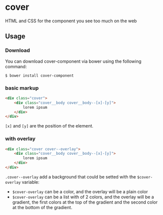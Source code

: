 # cover
HTML and CSS for the component you see too much on the web

## Usage

### Download
You can download cover-component via bower using the following command:
```
$ bower install cover-component
```

### basic markup
```html
<div class="cover">
    <div class="cover__body cover__body--[x]-[y]">
        lorem ipsum
    </div>
</div>
```
`[x]` and `[y]` are the position of the element.

### with overlay
```html
<div class="cover cover--overlay">
    <div class="cover__body cover__body--[x]-[y]">
        lorem ipsum
    </div>
</div>
```
`.cover--overlay` add a background that could be setted with the `$cover-overlay` variable:
* `$cover-overlay` can be a color, and the overlay will be a plain color
* `$cover-overlay` can be a list with of 2 colors, and the overlay will be a gradient, the first colors at the top of the gradient and the second color at the bottom of the gradient.
